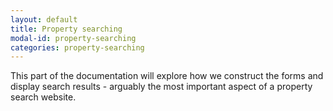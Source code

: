 ```yaml
---
layout: default
title: Property searching
modal-id: property-searching
categories: property-searching
---
```

This part of the documentation will explore how we construct the forms and display search results - arguably the most important aspect of a property search website.